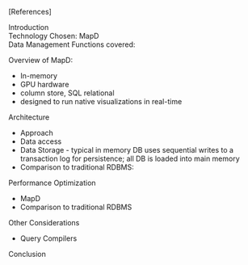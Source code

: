 [References]  

Introduction  
Technology Chosen:  MapD  
Data Management Functions covered: 

Overview of MapD:  
* In-memory  
* GPU hardware
* column store, SQL relational
* designed to run native visualizations in real-time

Architecture
* Approach
* Data access
* Data Storage - typical in memory DB uses sequential writes to a transaction log for persistence; all DB is loaded into main memory
* Comparison to traditional RDBMS:

  
Performance Optimization
* MapD
* Comparison to traditional RDBMS

Other Considerations
* Query Compilers

Conclusion
